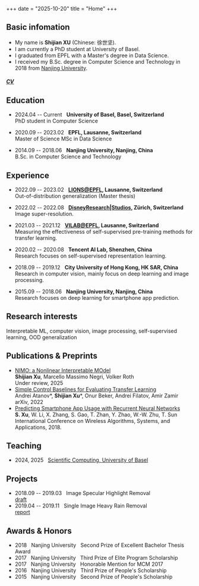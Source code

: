 +++
date = "2025-10-20"
title = "Home"
+++

## Basic infomation
- My name is **Shijian XU** (Chinese: 徐世坚).
- I am currently a PhD student at University of Basel.
- I graduated from EPFL with a Master's degree in Data Science.
- I received my B.Sc. degree in Computer Science and Technology in 2018 from [Nanjing University](http://cs.nju.edu.cn/).

##### [CV](/cv.pdf)

## Education
- 2024.04 -- Current &nbsp; **University of Basel, Basel, Switzerland**<br>
  PhD student in Computer Science

- 2020.09 -- 2023.02 &nbsp; **EPFL, Lausanne, Switzerland** <br>
  Master of Science MSc in Data Science

- 2014.09 -- 2018.06 &nbsp; **Nanjing University, Nanjing, China** <br>
B.Sc. in Computer Science and Technology

## Experience
- 2022.09 -- 2023.02 &nbsp; **[LIONS@EPFL](https://www.epfl.ch/labs/lions/), Lausanne, Switzerland** <br>
  Out-of-distribution generalization (Master thesis)

- 2022.02 -- 2022.08 &nbsp; **[DisneyResearch|Studios](https://studios.disneyresearch.com/), Zürich, Switzerland** <br>
  Image super-resolution.

- 2021.03 -- 2021.12 &nbsp; **[VILAB@EPFL](https://vilab.epfl.ch/), Lausanne, Switzerland** <br>
  Measuring the effectiveness of self-supervised pre-training methods for transfer learning.

- 2020.02 -- 2020.08 &nbsp; **Tencent AI Lab, Shenzhen, China** <br>
  Research focuses on self-supervised representation learning.

- 2018.09 -- 2019.12 &nbsp; **City University of Hong Kong, HK SAR, China** <br>
  Research in computer vision, mainly focus on deep learning and image processing.

- 2015.09 -- 2018.06 &nbsp; **Nanjing University, Nanjing, China** <br>
Research focuses on deep learning for smartphone app prediction.

## Research interests
Interpretable ML, computer vision, image processing, self-supervised learning, OOD generalization

## Publications & Preprints
- [NIMO: a Nonlinear Interpretable MOdel](https://arxiv.org/abs/2506.05059) <br>
**Shijian Xu**, Marcello Massimo Negri, Volker Roth <br>
Under review, 2025
- [Simple Control Baselines for Evaluating Transfer Learning](https://arxiv.org/pdf/2202.03365.pdf) <br>
Andrei Atanov*, **Shijian Xu***, Onur Beker, Andrei Filatov, Amir Zamir <br>
arXiv, 2022 
- [Predicting Smartphone App Usage with Recurrent Neural Networks](https://link.springer.com/chapter/10.1007/978-3-319-94268-1_44) <br>
**S. Xu**, W. Li, X. Zhang, S. Gao, T. Zhan, Y. Zhao, W.-W. Zhu, T. Sun <br>
International Conference on Wireless Algorithms, Systems, and Applications, 2018.

## Teaching
- 2024, 2025 &nbsp; [Scientific Computing, University of Basel](https://dmi.unibas.ch/de/studium/computer-science-informatik/lehrangebot-hs25/main-lecture-scientific-computing/)

## Projects
- 2018.09 -- 2019.03 &nbsp; Image Specular Highlight Removal <br>
  [draft](/highlight_removal.pdf)
- 2019.04 -- 2019.11 &nbsp; Single Image Heavy Rain Removal <br>
  [report](/derain_report.pdf)

## Awards & Honors
- 2018 &nbsp; Nanjing University &nbsp; Second Prize of Excellent Bachelor Thesis Award
- 2017 &nbsp; Nanjing University &nbsp; Third Prize of Elite Program Scholarship
- 2017 &nbsp; Nanjing University &nbsp; Honorable Mention for MCM 2017
- 2016 &nbsp; Nanjing University &nbsp; Third Prize of People's Scholarship
- 2015 &nbsp; Nanjing University &nbsp; Second Prize of People's Scholarship